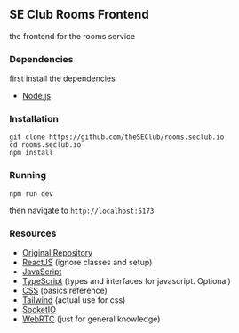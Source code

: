 ## SE Club Rooms Frontend
the frontend for the rooms service

### Dependencies
first install the dependencies
- [Node.js](https://nodejs.org/en)

### Installation
```
git clone https://github.com/theSEClub/rooms.seclub.io
cd rooms.seclub.io
npm install
```

### Running
```
npm run dev
```
then navigate to `http://localhost:5173`

### Resources
- [Original Repository](https://github.com/anoek/webrtc-group-chat-example)
- [ReactJS](https://legacy.reactjs.org/docs/introducing-jsx.html) (ignore classes and setup)
- [JavaScript](https://www.w3schools.com/js/default.asp)
- [TypeScript](https://www.typescriptlang.org/docs/handbook/typescript-from-scratch.html) (types and interfaces for javascript. Optional)
- [CSS](https://www.w3schools.com/css/default.asp) (basics reference)
- [Tailwind](https://tailwindcss.com/docs/display) (actual use for css)
- [SocketIO](https://socket.io/docs/v4/)
- [WebRTC](https://webrtc.org/getting-started/peer-connections) (just for general knowledge)